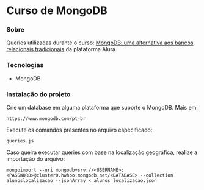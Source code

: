 # Curso de MongoDB

### Sobre

Queries utilizadas durante o curso: [MongoDB: uma alternativa aos bancos relacionais tradicionais](https://www.alura.com.br/curso-online-mongodb) da plataforma Alura.

### Tecnologias

- MongoDB

### Instalação do projeto

Crie um database em alguma plataforma que suporte o MongoDB. Mais em:

    https://www.mongodb.com/pt-br

Execute os comandos presentes no arquivo especificado:

    queries.js

Caso queira executar queries com base na localização geográfica, realize a importação do arquivo:

    mongoimport --uri mongodb+srv://<USERNAME>:<PASSWORD>@cluster0.hwhbo.mongodb.net/<DATABASE> --collection alunoslocalizacao --jsonArray < alunos_localizacao.json
